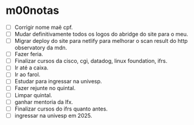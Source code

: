 # m00notas

- [ ] Corrigir nome maẽ cpf.
- [ ] Mudar definitivamente todos os logos do abridge do site para o meu.
- [ ] Migrar deploy do site para netlify para melhorar o scan result do http observatory da mdn.
- [ ] Fazer feria.
- [ ] Finalizar cursos da cisco, cgi, datadog, linux foundation, ifrs.
- [ ] Ir até a caixa.
- [ ] Ir ao farol.
- [ ] Estudar para ingressar na univesp.
- [ ] Fazer rejunte no quintal.
- [ ] Limpar quintal.
- [ ] ganhar mentoria da lfx.
- [ ] Finalizar cursos do ifrs quanto antes.
- [ ] ingressar na univesp em 2025.
